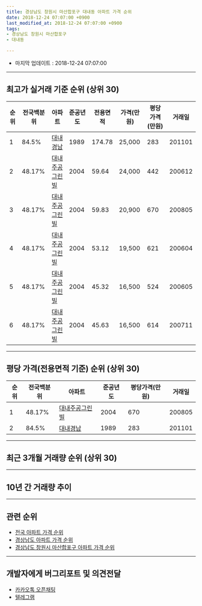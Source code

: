 ```yaml
---
title: 경상남도 창원시 마산합포구 대내동 아파트 가격 순위
date: 2018-12-24 07:07:00 +0900
last_modified_at: 2018-12-24 07:07:00 +0900
tags:
- 경상남도 창원시 마산합포구
- 대내동

---
```


* 마지막 업데이트 : 2018-12-24 07:07:00

---

## 최고가 실거래 기준 순위 (상위 30)


|순위|전국백분위|아파트|준공년도|전용면적|가격(만원)|평당가격(만원)|거래일|
|---|---|---|---|---|---|---|---|
|1|84.5%|[대내경남](https://search.naver.com/search.naver?query=%EA%B2%BD%EC%83%81%EB%82%A8%EB%8F%84+%EC%B0%BD%EC%9B%90%EC%8B%9C+%EB%A7%88%EC%82%B0%ED%95%A9%ED%8F%AC%EA%B5%AC+%EB%8C%80%EB%82%B4%EB%8F%99+%EB%8C%80%EB%82%B4%EA%B2%BD%EB%82%A8)|1989|174.78|25,000|283|201101|
|2|48.17%|[대내주공그린빌](https://search.naver.com/search.naver?query=%EA%B2%BD%EC%83%81%EB%82%A8%EB%8F%84+%EC%B0%BD%EC%9B%90%EC%8B%9C+%EB%A7%88%EC%82%B0%ED%95%A9%ED%8F%AC%EA%B5%AC+%EB%8C%80%EB%82%B4%EB%8F%99+%EB%8C%80%EB%82%B4%EC%A3%BC%EA%B3%B5%EA%B7%B8%EB%A6%B0%EB%B9%8C)|2004|59.64|24,000|442|200612|
|3|48.17%|[대내주공그린빌](https://search.naver.com/search.naver?query=%EA%B2%BD%EC%83%81%EB%82%A8%EB%8F%84+%EC%B0%BD%EC%9B%90%EC%8B%9C+%EB%A7%88%EC%82%B0%ED%95%A9%ED%8F%AC%EA%B5%AC+%EB%8C%80%EB%82%B4%EB%8F%99+%EB%8C%80%EB%82%B4%EC%A3%BC%EA%B3%B5%EA%B7%B8%EB%A6%B0%EB%B9%8C)|2004|59.83|20,900|670|200805|
|4|48.17%|[대내주공그린빌](https://search.naver.com/search.naver?query=%EA%B2%BD%EC%83%81%EB%82%A8%EB%8F%84+%EC%B0%BD%EC%9B%90%EC%8B%9C+%EB%A7%88%EC%82%B0%ED%95%A9%ED%8F%AC%EA%B5%AC+%EB%8C%80%EB%82%B4%EB%8F%99+%EB%8C%80%EB%82%B4%EC%A3%BC%EA%B3%B5%EA%B7%B8%EB%A6%B0%EB%B9%8C)|2004|53.12|19,500|621|200604|
|5|48.17%|[대내주공그린빌](https://search.naver.com/search.naver?query=%EA%B2%BD%EC%83%81%EB%82%A8%EB%8F%84+%EC%B0%BD%EC%9B%90%EC%8B%9C+%EB%A7%88%EC%82%B0%ED%95%A9%ED%8F%AC%EA%B5%AC+%EB%8C%80%EB%82%B4%EB%8F%99+%EB%8C%80%EB%82%B4%EC%A3%BC%EA%B3%B5%EA%B7%B8%EB%A6%B0%EB%B9%8C)|2004|45.32|16,500|524|200605|
|6|48.17%|[대내주공그린빌](https://search.naver.com/search.naver?query=%EA%B2%BD%EC%83%81%EB%82%A8%EB%8F%84+%EC%B0%BD%EC%9B%90%EC%8B%9C+%EB%A7%88%EC%82%B0%ED%95%A9%ED%8F%AC%EA%B5%AC+%EB%8C%80%EB%82%B4%EB%8F%99+%EB%8C%80%EB%82%B4%EC%A3%BC%EA%B3%B5%EA%B7%B8%EB%A6%B0%EB%B9%8C)|2004|45.63|16,500|614|200711|


---

## 평당 가격(전용면적 기준) 순위 (상위 30)


|순위|전국백분위|아파트|준공년도|평당가격(만원)|거래일|
|---|---|---|---|---|---|
|1|48.17%|[대내주공그린빌](https://search.naver.com/search.naver?query=%EA%B2%BD%EC%83%81%EB%82%A8%EB%8F%84+%EC%B0%BD%EC%9B%90%EC%8B%9C+%EB%A7%88%EC%82%B0%ED%95%A9%ED%8F%AC%EA%B5%AC+%EB%8C%80%EB%82%B4%EB%8F%99+%EB%8C%80%EB%82%B4%EC%A3%BC%EA%B3%B5%EA%B7%B8%EB%A6%B0%EB%B9%8C)|2004|670|200805|
|2|84.5%|[대내경남](https://search.naver.com/search.naver?query=%EA%B2%BD%EC%83%81%EB%82%A8%EB%8F%84+%EC%B0%BD%EC%9B%90%EC%8B%9C+%EB%A7%88%EC%82%B0%ED%95%A9%ED%8F%AC%EA%B5%AC+%EB%8C%80%EB%82%B4%EB%8F%99+%EB%8C%80%EB%82%B4%EA%B2%BD%EB%82%A8)|1989|283|201101|


---

## 최근 3개월 거래량 순위 (상위 30)


<div style="width:100%;">
    <canvas id="deal_count_ranking" height="250"></canvas>
</div>


<script>
new Chart(document.getElementById("deal_count_ranking"), {
    type: 'horizontalBar',
    data: {
        labels: ['대내주공그린빌'],
        datasets: [{
            label: '실거래 수',
            data: [2],
            borderColor: "rgba(255, 0, 128, 1)",
            backgroundColor: "rgba(255, 0, 128, 0.5)",
            fill: false,
        }]
    },
    options: {
        responsive: true,
        title: {
            display: true,
            text: '최근 3개월 거래량 순위'
        },
        tooltips: {
            mode: 'index',
            intersect: false,
            callbacks: {
                title: function(tooltipItems, data) {
                    return "실거래 수:";
                },
                label: function(tooltipItem, data) {
                    return data.labels[tooltipItem.index] + ": " + tooltipItem.xLabel;
                }
            }
        },
        hover: {
            mode: 'nearest',
            intersect: true
        },
        scales: {
            xAxes: [{
                display: true,
                scaleLabel: {
                    display: true,
                    labelString: '실거래 수'
                },
                ticks: {
                    suggestedMin: 0,
                }
            }],
            yAxes: [{
                display: true,
                ticks: {
                    autoSkip: false,
                    callback: function(value, index, values) {
                        if (value.length > 15)
                            return value.substr(0, 13) + "...";
                        else
                            return value;
                    }
                },
                scaleLabel: {
                    display: false,
                }
            }]
        }
    }
});

</script>


---

## 10년 간 거래량 추이


<div style="width:100%;">
    <canvas id="deal_progress" height="250"></canvas>
</div>

<script>
new Chart(document.getElementById("deal_progress"), {
    type: 'line',
    data: {
        labels: ['200812','200901','200902','200903','200904','200905','200906','200907','200908','200909','200910','200911','200912','201001','201002','201003','201004','201005','201006','201007','201008','201009','201010','201011','201012','201101','201102','201103','201104','201105','201106','201107','201108','201109','201110','201111','201112','201201','201202','201203','201204','201205','201206','201207','201208','201209','201210','201211','201212','201301','201302','201303','201304','201305','201306','201307','201308','201309','201310','201311','201312','201401','201402','201403','201404','201405','201406','201407','201408','201409','201410','201411','201412','201501','201502','201503','201504','201505','201506','201507','201508','201509','201510','201511','201512','201601','201602','201603','201604','201605','201606','201607','201608','201609','201610','201611','201612','201701','201702','201703','201704','201705','201706','201707','201708','201709','201710','201711','201712','201801','201802','201803','201804','201805','201806','201807','201808','201809','201810','201811','201812'],
        datasets: [{
            label: '실거래 수',
            pointRadius: 1,
            data: [4, 2, 4, 5, 2, 0, 2, 1, 2, 1, 2, 4, 1, 2, 4, 0, 1, 4, 1, 3, 3, 1, 2, 4, 0, 1, 1, 2, 3, 3, 3, 0, 1, 2, 4, 2, 0, 0, 1, 3, 2, 1, 1, 1, 2, 2, 3, 2, 1, 1, 1, 1, 2, 1, 4, 1, 0, 0, 2, 2, 2, 1, 2, 3, 1, 3, 3, 5, 2, 4, 2, 3, 4, 3, 1, 0, 5, 1, 1, 1, 1, 1, 5, 2, 2, 2, 0, 1, 1, 5, 0, 0, 2, 0, 0, 0, 0, 1, 0, 3, 1, 1, 2, 2, 1, 0, 1, 1, 2, 1, 1, 1, 0, 2, 0, 1, 2, 0, 1, 1, 0],
            borderColor: "rgba(255, 201, 14, 1)",
            backgroundColor: "rgba(255, 201, 14, 0.5)",
            fill: true,
        }]
    },
    options: {
        responsive: true,
        title: {
            display: true,
            text: '10년간 거래량 추이'
        },
        tooltips: {
            mode: 'index',
            intersect: false,
        },
        hover: {
            mode: 'nearest',
            intersect: true
        },
        scales: {
            xAxes: [{
                display: true,
                scaleLabel: {
                    display: true,
                    labelString: '년/월'
                }
            }],
            yAxes: [{
                display: true,
                ticks: {
                    suggestedMin: 0,
                },
                scaleLabel: {
                    display: true,
                    labelString: '실거래 수'
                }
            }]
        }
    }
});

</script>


---

## 관련 순위

- [전국 아파트 가격 순위](https://inasie.github.io/apt-ranking/전국)
- [경상남도 아파트 가격 순위](https://inasie.github.io/apt-ranking/경상남도)
- [경상남도 창원시 마산합포구 아파트 가격 순위](https://inasie.github.io/apt-ranking/경상남도-창원시-마산합포구)


---

## 개발자에게 버그리포트 및 의견전달

- [카카오톡 오픈채팅](https://open.kakao.com/o/gLJUAP4)
- [텔레그램](https://t.me/inasie)


